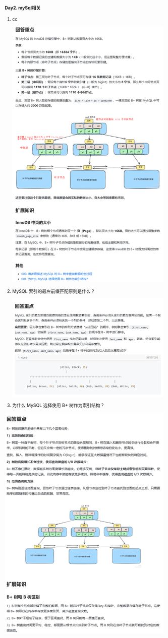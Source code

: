 #### Day2. mySql相关

1. cc

   <img src="./pic/Day2_1.png" style="zoom:100%;" />

2. MySQL 索引的最左前缀匹配原则是什么？

   ![](.\pic\Day2_2.png)

3. 为什么 MySQL 选择使用 B+ 树作为索引结构？

![](.\pic\Day2_3.png)

